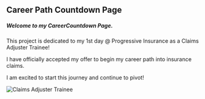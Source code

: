 ## Career Path Countdown Page

##### Welcome to my CareerCountdown Page.

This project is dedicated to my 1st day @ Progressive Insurance as a Claims Adjuster Trainee!

I have officially accepted my offer to begin my career path into insurance claims. 

I am excited to start this journey and continue to pivot!

![Claims Adjuster Trainee](https://progressive.widen.net/content/ljw9chepbp/jpeg/TAG_NewJobAccptance_square.jpg?color=cccccc&u=hjnphs&use=q1fas&w=640&keep=c&crop=yes&quality=80)
